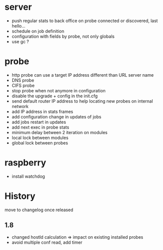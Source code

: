 server
======
* push regular stats to back office on probe connected or discovered, last hello...
* schedule on job definition
* configuration with fields by probe, not only globals
* use gc ?

probe
=====
* http probe can use a target IP address different than URL server name
* DNS probe
* CIFS probe
* stop probe when not anymore in configuration
* disable the upgrade + config in the init.cfg
* send default router IP address to help locating new probes on internal network
* add IP address in stats frames
* add configuration change in updates of jobs
* add jobs restart in updates
* add next exec in probe stats
* minimum delay between 2 iteration on modules
* local lock between modules
* global lock between probes

raspberry
=========
* install watchdog

History
=======
move to changelog once released

1.8
-----
* changed hostId calculation => impact on existing installed probes
* avoid multiple conf read, add timer
